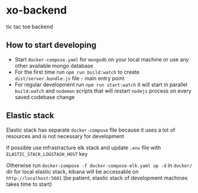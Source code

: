 # xo-backend
tic tac toe backend

## How to start developing

* Start `docker-compose.yaml` for `mongodb` on your local machine or use any other available mongo database
* For the first time run `npm run build:watch` to create `dist/server.bundle.js` file - main entry point
* For regular development run `npm run start:watch` it will start in parallel `build:watch` and `nodemon` scripts that will restart `nodejs` process on every saved codebase change


## Elastic stack

Elastic stack has separate `docker-compose` file because it uses a lot of resources and is not necessary for development

If possible use infrastracture elk stack and update `.env` file with `ELASTIC_STACK_LOGSTASH_HOST` key

Otherwise run `docker-compose -f docker-compose-elk.yaml up -d` in `docker/` dir for local elastic stack, kibana will be accessable on `http://localhost:5601`
(be patient, elastic stack of development machines takes time to start)
